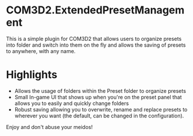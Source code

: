 # COM3D2.ExtendedPresetManagement
This is a simple plugin for COM3D2 that allows users to organize presets into folder and switch into them on the fly and allows the saving of presets to anywhere, with any name.

# Highlights #

- Allows the usage of folders within the Preset folder to organize presets
- Small In-game UI that shows up when you're on the preset panel that allows you to easily and quickly change folders
- Robust saving allowing you to overwrite, rename and replace presets to wherever you want (the default, can be changed in the configuration).

Enjoy and don't abuse your meidos!
